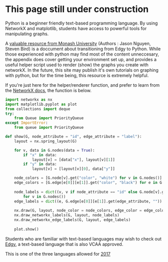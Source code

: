 # This page still under construction

Python is a beginner friendly text-based programming language. By using NetworkX and matplotlib, students have access to powerful tools for manipulating graphs.

A [valuable resource from Monash University](https://www.alexandriarepository.org/module/appendix-from-edgy-to-python/) (Authors : Jason Nguyen, Steven Bird) is a doccument about transitioning from Edgy to Python. While those experienced with python may find most of the content unneccesary, the appendix does cover getting your environment set up, and provides a useful helper script used to render (show) the graphs you create with networkX. In the future, this site may publish it's own tutorials on graphing with python, but for the time being, this resource is extremely helpful.

If you're just here for the helper/renderer function, and prefer to learn from the [NetworkX docs](https://networkx.readthedocs.io/en/stable/tutorial/index.html), the function is below.

~~~ python
import networkx as nx
import matplotlib.pyplot as plot
from collections import deque
try:
    from Queue import PriorityQueue
except ImportError:
    from queue import PriorityQueue

def show(G, node_attribute = "id", edge_attribute = "label"):
    layout = nx.spring_layout(G)

    for v, data in G.nodes(data = True):
        if "x" in data:
            layout[v] = [data["x"], layout[v][1]]
        if "y" in data:
            layout[v] = [layout[v][0], data["y"]]

    node_colors = [G.node[v].get("color", "white") for v in G.nodes()]
    edge_colors = [G.edge[e[0]][e[1]].get("color", "black") for e in G.edges()]
    
    node_labels = dict((v, v if node_attribute == "id" else G.node[v].get(node_attribute, v))
        for v in G.nodes())
    edge_labels = dict((e, G.edge[e[0]][e[1]].get(edge_attribute, "")) for e in G.edges())    
    
    nx.draw(G, layout, node_color = node_colors, edge_color = edge_colors)
    nx.draw_networkx_labels(G, layout, node_labels)
    nx.draw_networkx_edge_labels(G, layout, edge_labels)
    
    plot.show()
~~~




Students who are familiar with text-based languages may wish to check out [Edgy](/programming/edgy), a text-based language that is also VCAA approved.

This is one of the three languages allowed for [2017](http://www.vcaa.vic.edu.au/Pages/vce/studies/algorithmics/algorithmics-approved-lists.aspx)


